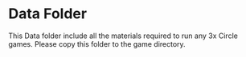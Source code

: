 # Data Folder

This Data folder include all the materials required to run any 3x Circle games.
Please copy this folder to the game directory.
